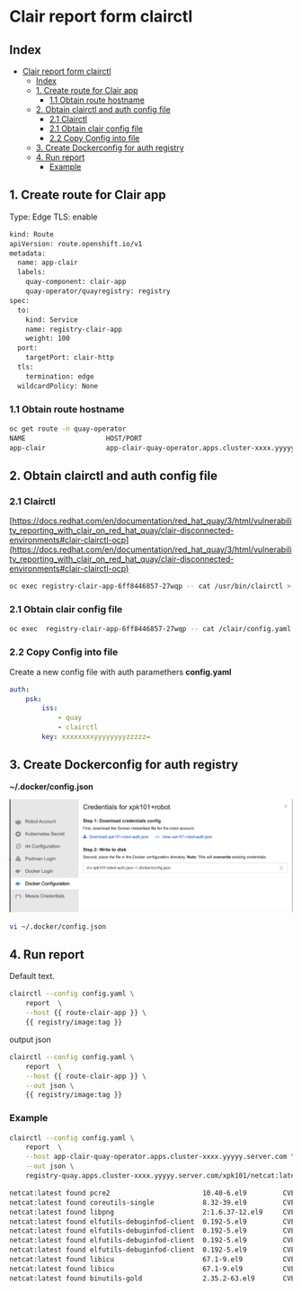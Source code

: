 
# Clair report form clairctl

## Index
- [Clair report form clairctl](#clair-report-form-clairctl)
  - [Index](#index)
  - [1. Create route for Clair app](#1-create-route-for-clair-app)
    - [1.1 Obtain route hostname](#11-obtain-route-hostname)
  - [2. Obtain clairctl and auth config file](#2-obtain-clairctl-and-auth-config-file)
    - [2.1 Clairctl](#21-clairctl)
    - [2.1 Obtain clair config file](#21-obtain-clair-config-file)
    - [2.2 Copy Config into file](#22-copy-config-into-file)
  - [3. Create Dockerconfig for auth registry](#3-create-dockerconfig-for-auth-registry)
  - [4. Run report](#4-run-report)
    - [Example](#example)


## 1. Create route for Clair app

Type: Edge
TLS: enable
~~~ bash
kind: Route
apiVersion: route.openshift.io/v1
metadata:
  name: app-clair
  labels:
    quay-component: clair-app
    quay-operator/quayregistry: registry
spec:
  to:
    kind: Service
    name: registry-clair-app
    weight: 100
  port:
    targetPort: clair-http
  tls:
    termination: edge
  wildcardPolicy: None
~~~

### 1.1 Obtain route hostname

~~~ bash
oc get route -n quay-operator
NAME                    HOST/PORT                                                                             PATH   SERVICES             PORT         TERMINATION     WILDCARD
app-clair               app-clair-quay-operator.apps.cluster-xxxx.yyyyy.server.com                      registry-clair-app   clair-http   edge            None

~~~

## 2. Obtain clairctl and auth config file

### 2.1 Clairctl

[https://docs.redhat.com/en/documentation/red_hat_quay/3/html/vulnerability_reporting_with_clair_on_red_hat_quay/clair-disconnected-environments#clair-clairctl-ocp](https://docs.redhat.com/en/documentation/red_hat_quay/3/html/vulnerability_reporting_with_clair_on_red_hat_quay/clair-disconnected-environments#clair-clairctl-ocp)

~~~ bash
oc exec registry-clair-app-6ff8446857-27wqp -- cat /usr/bin/clairctl > clairctl
~~~

### 2.1 Obtain clair config file

~~~ bash
oc exec  registry-clair-app-6ff8446857-27wqp -- cat /clair/config.yaml
~~~

### 2.2 Copy Config into file

Create a new config file with auth paramethers
**config.yaml**

~~~ yaml
auth:
    psk:
        iss:
            - quay
            - clairctl
        key: xxxxxxxxyyyyyyyyzzzzz=
~~~

## 3. Create Dockerconfig for auth registry

**~/.docker/config.json**


![alt text](img/dockerconfig.png)

~~~ bash
vi ~/.docker/config.json
~~~

## 4. Run report

Default text.

~~~ bash
clairctl --config config.yaml \
    report  \
    --host {{ route-clair-app }} \
    {{ registry/image:tag }}
~~~

output json

~~~ bash
clairctl --config config.yaml \
    report  \
    --host {{ route-clair-app }} \
    --out json \
    {{ registry/image:tag }}
~~~

### Example

~~~ bash
clairctl --config config.yaml \
    report  \
    --host app-clair-quay-operator.apps.cluster-xxxx.yyyyy.server.com \
    --out json \
    registry-quay.apps.cluster-xxxx.yyyyy.server.com/xpk101/netcat:latest
~~~

~~~ bash
netcat:latest found pcre2                       10.40-6.el9         CVE-2022-41409
netcat:latest found coreutils-single            8.32-39.el9         CVE-2025-5278
netcat:latest found libpng                      2:1.6.37-12.el9     CVE-2022-3857
netcat:latest found elfutils-debuginfod-client  0.192-5.el9         CVE-2025-1376
netcat:latest found elfutils-debuginfod-client  0.192-5.el9         CVE-2024-25260
netcat:latest found elfutils-debuginfod-client  0.192-5.el9         CVE-2025-1371
netcat:latest found elfutils-debuginfod-client  0.192-5.el9         CVE-2025-1377
netcat:latest found libicu                      67.1-9.el9          CVE-2025-5222 (fixed: 0:67.1-10.el9_6)
netcat:latest found libicu                      67.1-9.el9          CVE-2025-5222 (fixed: 0:67.1-10.el9_6)
netcat:latest found binutils-gold               2.35.2-63.el9       CVE-2023-1579

~~~